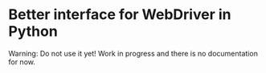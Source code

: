 # Better interface for WebDriver in Python

Warning: Do not use it yet! Work in progress and there is no documentation for now.
